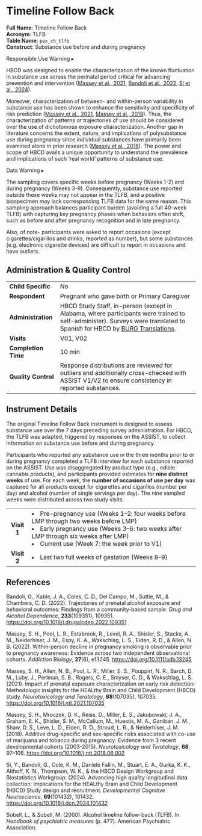 # Timeline Follow Back

**Full Name**: Timeline Follow Back                                   
**Acronym**: TLFB                           
**Table Name**: `pex_ch_tlfb`       
**Construct**: Substance use before and during pregnancy

<div id="alert" class="alert-banner" onclick="toggleCollapse(this)">
    <span class="emoji"><i class="fas fa-exclamation-circle"></i></span>
  <span class="text-with-link">
  <span class="text">Responsible Use Warning</i></span>
  <a class="anchor-link" href="#alert" title="Copy link">
  <i class="fa-solid fa-link"></i>
  </a>
  </span>
  <span class="arrow">▸</span>
</div>
<div class="alert-collapsible-content">
<p>HBCD was designed to enable the characterization of the known fluctuation in substance use across the perinatal period critical for advancing prevention and intervention (<a href="https://doi.org/10.1016/j.ntt.2021.107035">Massey et al., 2021</a>, <a href="https://doi.org/10.1016/j.drugalcdep.2022.109351">Bandoli et al., 2022</a>, <a href="https://doi.org/10.1016/j.dcn.2024.101432">Si et al., 2024</a>).</p>
<p>Moreover, characterization of between- and within-person variability in substance use has been shown to enhance the sensitivity and specificity of risk prediction (<a href="https://doi.org/10.1016/j.ntt.2021.107035">Massey et al., 2021</a>, <a href="https://doi.org/10.1016/j.ntt.2018.06.002">Massey et al., 2018</a>). Thus, the characterization of patterns or trajectories of use should be considered over the use of dichotomous exposure characterization. Another gap in literature concerns the extent, nature, and implications of polysubstance use during pregnancy since individual substances have primarily been examined alone in prior research (<a href="https://doi.org/10.1016/j.ntt.2018.06.002">Massey et al., 2018</a>). The power and scope of HBCD avails a unique opportunity to understand the prevalence and implications of such ‘real world’ patterns of substance use.</p> 
</div>

<div id="warning" class="warning-banner" onclick="toggleCollapse(this)">
    <span class="emoji"><i class="fas fa-exclamation-triangle"></i></span>
  <span class="text-with-link">
  <span class="text">Data Warning</i></span>
  <a class="anchor-link" href="#warning" title="Copy link">
  <i class="fa-solid fa-link"></i>
  </a>
  </span>
  <span class="arrow">▸</span>
</div>
<div class="warning-collapsible-content">
<p>The sampling covers specific weeks before pregnancy (Weeks 1-2) and during pregnancy (Weeks 3-9). Consequently, substance use reported outside these weeks may not appear in the TLFB, and a positive biospecimen may lack corresponding TLFB data for the same reason. This sampling approach balances participant burden (avoiding a full 40-week TLFB) with capturing key pregnancy phases when behaviors often shift, such as before and after pregnancy recognition and in late pregnancy.</p>
<p>Also, of note- participants were asked to report occasions (except cigarettes/cigarillos and drinks, reported as number), but some substances (e.g. electronic cigarette devices) are difficult to report in occasions and have outliers.</p>
</div>

## Administration & Quality Control

<table class="table-no-vertical-lines" style="width: 100%; border-collapse: collapse; table-layout: fixed;">
<tbody>
<tr><td><b>Child Specific</b></td>
<td>No</td></tr>
<tr><td><b>Respondent</b></td>
<td style="word-wrap: break-word; white-space: normal;">Pregnant who gave birth or Primary Caregiver</td></tr>
<tr><td><b>Administration</b></td>
<td style="word-wrap: break-word; white-space: normal;">HBCD Study Staff, in-person (except in Alabama, where participants were trained to self-administer). Surveys were translated to Spanish for HBCD by <a href="https://burgtranslations.com/our-services/">BURG Translations</a>.</td></tr>
<tr><td><b>Visits</b></td>
<td>V01, V02</td></tr>
<tr><td><b>Completion Time</b></td>
<td>10 min</td></tr>
<tr><td><b>Quality Control</b></td>
<td style="word-wrap: break-word; white-space: normal;">Response distributions are reviewed for outliers and additionally cross-checked with ASSIST V1/V2 to ensure consistency in reported substances.</td></tr>
</tbody>
</table>

## Instrument Details

The original Timeline Follow Back instrument is designed to assess substance use over the 7 days preceding survey administration. For HBCD, the TLFB was adapted, triggered by responses on the ASSIST, to collect information on substance use before and during pregnancy.

Participants who reported any substance use in the three months prior to or during pregnancy completed a TLFB interview for each substance reported on the ASSIST. Use was disaggregated by product type (e.g., edible cannabis products), and participants provided estimates for **nine distinct weeks** of use. For each week, the **number of occasions of use per day** was captured for all products except for cigarettes and cigarillos (number per day) and alcohol (number of single servings per day). The nine sampled weeks were distributed across two study visits:


<table class="table-no-vertical-lines" style="width: 100%; border-collapse: collapse; table-layout: fixed;">
  <tbody>
    <tr>
      <td style="text-align: center;"><strong>Visit 1</strong></td>
      <td style="text-align: center;">
        <ul style="list-style-position: inside; padding-left: 0; margin: 0 auto; display: inline-block; text-align: left;">
          <li>Pre-pregnancy use (Weeks 1–2: four weeks before LMP through two weeks before LMP)</li>
          <li>Early pregnancy use (Weeks 3–6: two weeks after LMP through six weeks after LMP)</li>
          <li>Current use (Week 7: the week prior to V1)</li>
        </ul>
      </td>
    </tr>
    <tr>
      <td style="text-align: center;"><strong>Visit 2</strong></td>
      <td>
        <ul style="list-style-position: inside; padding-left: 0; margin: 0 auto; display: inline-block; text-align: left;">
          <li>Last two full weeks of gestation (Weeks 8–9)</li>
        </ul>
      </td>
    </tr>
  </tbody>
</table>

## References
<div class="references">
  <p>Bandoli, G., Kable, J. A., Coles, C. D., Del Campo, M., Suttie, M., & Chambers, C. D. (2022). Trajectories of prenatal alcohol exposure and behavioral outcomes: Findings from a community-based sample. <i>Drug and Alcohol Dependence</i>, <b>233</b>(109351), 109351. <a href="https://doi.org/10.1016/j.drugalcdep.2022.109351" target="_blank">https://doi.org/10.1016/j.drugalcdep.2022.109351</a></p>
  <p>Massey, S. H., Pool, L. R., Estabrook, R., Level, R. A., Shisler, S., Stacks, A. M., Neiderhiser, J. M., Espy, K. A., Wakschlag, L. S., Eiden, R. D., & Allen, N. B. (2022). Within-person decline in pregnancy smoking is observable prior to pregnancy awareness: Evidence across two independent observational cohorts. <i>Addiction Biology</i>, <b>27</b>(6), e13245. <a href="https://doi.org/10.1111/adb.13245" target="_blank">https://doi.org/10.1111/adb.13245</a></p>
   <p>Massey, S. H., Allen, N. B., Pool, L. R., Miller, E. S., Pouppirt, N. R., Barch, D. M., Luby, J., Perlman, S. B., Rogers, C. E., Smyser, C. D., & Wakschlag, L. S. (2021). Impact of prenatal exposure characterization on early risk detection: Methodologic insights for the HEALthy Brain and Child Development (HBCD) study. <i>Neurotoxicology and Teratology</i>, <b>88</b>(107035), 107035. <a href="https://doi.org/10.1016/j.ntt.2021.107035" target="_blank">https://doi.org/10.1016/j.ntt.2021.107035</a></p>
  <p>Massey, S. H., Mroczek, D. K., Reiss, D., Miller, E. S., Jakubowski, J. A., Graham, E. K., Shisler, S. M., McCallum, M., Huestis, M. A., Ganiban, J. M., Shaw, D. S., Leve, L. D., Eiden, R. D., Stroud, L. R., & Neiderhiser, J. M. (2018). Additive drug-specific and sex-specific risks associated with co-use of marijuana and tobacco during pregnancy: Evidence from 3 recent developmental cohorts (2003-2015). <i>Neurotoxicology and Teratology</i>, <b>68</b>, 97–106. <a href="https://doi.org/10.1016/j.ntt.2018.06.002" target="_blank">https://doi.org/10.1016/j.ntt.2018.06.002</a></p>
   <p>Si, Y., Bandoli, G., Cole, K. M., Daniele Fallin, M., Stuart, E. A., Gurka, K. K., Althoff, K. N., Thompson, W. K., & the HBCD Design Workgroup and Biostatistics Workgroup. (2024). Advancing high quality longitudinal data collection: Implications for the HEALthy Brain and Child Development (HBCD) Study design and recruitment. <i>Developmental Cognitive Neuroscience</i>, <b>69</b>(101432), 101432. <a href="https://doi.org/10.1016/j.dcn.2024.101432" target="_blank">https://doi.org/10.1016/j.dcn.2024.101432</a></p>
  <p>Sobell, L., & Sobell, M. (2000). Alcohol timeline follow-back (TLFB). In <i>Handbook of psychiatric measures</i> (p. 477). American Psychiatric Association.</p>
  </div>